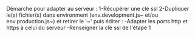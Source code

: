 Démarche pour adapter au serveur :
    1-Récupérer une clé ssl
    2-Dupliquer le(s) fichier(s) dans environment (env.development.js~ et/ou env.production.js~) et retirer le '~' puis éditer :
        -Adapter les ports http et https à celui du serveur
        -Renseigner la clé ssl de l'étape 1
